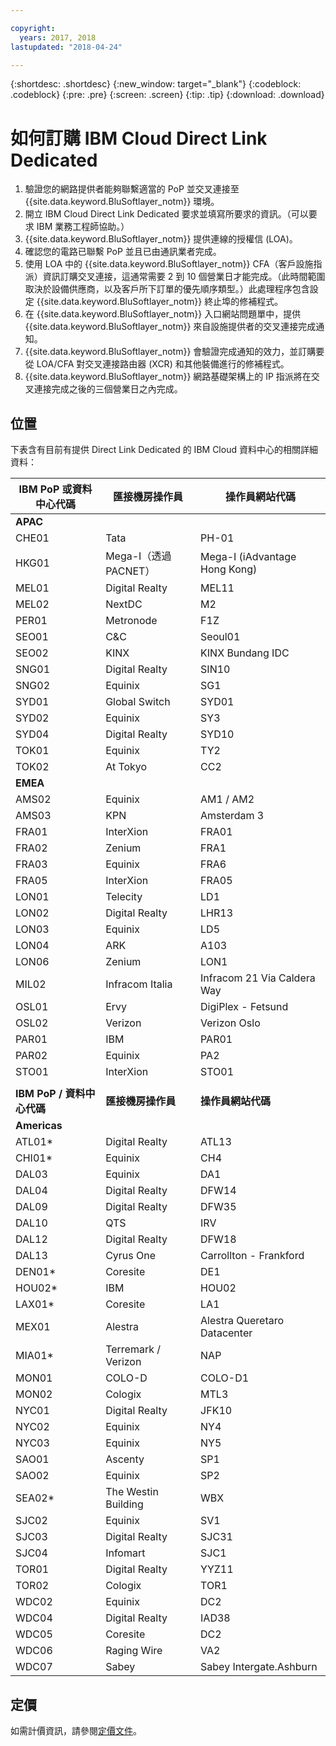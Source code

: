 ```yaml
---

copyright:
  years: 2017, 2018
lastupdated: "2018-04-24"

---
```


{:shortdesc: .shortdesc}
{:new_window: target="_blank"}
{:codeblock: .codeblock}
{:pre: .pre}
{:screen: .screen}
{:tip: .tip}
{:download: .download}

# 如何訂購 IBM Cloud Direct Link Dedicated

1. 驗證您的網路提供者能夠聯繫適當的 PoP 並交叉連接至 {{site.data.keyword.BluSoftlayer_notm}} 環境。
2. 開立 IBM Cloud Direct Link Dedicated 要求並填寫所要求的資訊。（可以要求 IBM 業務工程師協助。）
3. {{site.data.keyword.BluSoftlayer_notm}} 提供連線的授權信 (LOA)。
4. 確認您的電路已聯繫 PoP 並且已由通訊業者完成。
5. 使用 LOA 中的 {{site.data.keyword.BluSoftlayer_notm}} CFA（客戶設施指派）資訊訂購交叉連接，這通常需要 2 到 10 個營業日才能完成。（此時間範圍取決於設備供應商，以及客戶所下訂單的優先順序類型。）此處理程序包含設定 {{site.data.keyword.BluSoftlayer_notm}} 終止埠的修補程式。
6. 在 {{site.data.keyword.BluSoftlayer_notm}} 入口網站問題單中，提供 {{site.data.keyword.BluSoftlayer_notm}} 來自設施提供者的交叉連接完成通知。
7. {{site.data.keyword.BluSoftlayer_notm}} 會驗證完成通知的效力，並訂購要從 LOA/CFA 對交叉連接路由器 (XCR) 和其他裝備進行的修補程式。
8. {{site.data.keyword.BluSoftlayer_notm}} 網路基礎架構上的 IP 指派將在交叉連接完成之後的三個營業日之內完成。

## 位置

下表含有目前有提供 Direct Link Dedicated 的 IBM Cloud 資料中心的相關詳細資料：

|**IBM PoP 或資料中心代碼** | **匯接機房操作員**| **操作員網站代碼** |
|-----------------|-----------------|--------------------|
| **APAC** | | |
| CHE01 | Tata | PH-01 |
| HKG01 | Mega-I（透過 PACNET）| Mega-I (iAdvantage Hong Kong) |
| MEL01 | Digital Realty | MEL11 |
| MEL02 | NextDC | M2 |
| PER01 | Metronode | F1Z |
| SEO01 | C&C | Seoul01 |
| SEO02 | KINX | KINX Bundang IDC |
| SNG01 | Digital Realty | SIN10 |
| SNG02 | Equinix | SG1 |
| SYD01 | Global Switch | SYD01 |
| SYD02 | Equinix | SY3 |
| SYD04 | Digital Realty | SYD10 |
| TOK01 | Equinix | TY2 |
| TOK02 | At Tokyo | CC2 |
| **EMEA** |  |  |
| AMS02 | Equinix | AM1 / AM2 |
| AMS03 | KPN | Amsterdam 3 |
| FRA01 | InterXion | FRA01 |
| FRA02 | Zenium | FRA1 |
| FRA03 | Equinix| FRA6 |
| FRA05 | InterXion | FRA05 |
| LON01 | Telecity | LD1 |
| LON02 | Digital Realty | LHR13 |
| LON03 | Equinix | LD5 |
| LON04 | ARK | A103 |
| LON06 | Zenium | LON1 |
| MIL02 | Infracom Italia | Infracom 21 Via Caldera Way |
| OSL01 | Ervy | DigiPlex - Fetsund |
| OSL02 | Verizon | Verizon Oslo |
| PAR01 | IBM | PAR01 |
| PAR02 | Equinix | PA2 |
| STO01 | InterXion | STO01 |
|  |  |  |
| **IBM PoP / 資料中心代碼** | **匯接機房操作員** | **操作員網站代碼** |
| **Americas** |  |  |
| ATL01*| Digital Realty | ATL13 |
| CHI01* | Equinix | CH4 |
| DAL03 | Equinix | DA1 |
| DAL04 | Digital Realty | DFW14 |
| DAL09 | Digital Realty | DFW35 |
| DAL10 | QTS | IRV |
| DAL12 |Digital Realty | DFW18 |
| DAL13 | Cyrus One | Carrollton - Frankford |
| DEN01* | Coresite | DE1 |
| HOU02* | IBM | HOU02 |
| LAX01* | Coresite | LA1 |
| MEX01 | Alestra | Alestra Queretaro Datacenter |
| MIA01* | Terremark / Verizon | NAP |
| MON01 | COLO-D | COLO-D1 |
| MON02 | Cologix | MTL3 |
| NYC01 | Digital Realty | JFK10 |
| NYC02 | Equinix | NY4 |
| NYC03 | Equinix | NY5 |
| SAO01 | Ascenty | SP1 |
| SAO02 | Equinix | SP2 |
| SEA02* | The Westin Building | WBX |
| SJC02 | Equinix | SV1 |
| SJC03 | Digital Realty | SJC31 |
| SJC04 | Infomart | SJC1 |
| TOR01 | Digital Realty | YYZ11 |
| TOR02 | Cologix | TOR1 |
| WDC02 | Equinix | DC2 |
| WDC04 | Digital Realty | IAD38 |
| WDC05 | Coresite | DC2 |
| WDC06 | Raging Wire | VA2 |
| WDC07 | Sabey | Sabey Intergate.Ashburn |

## 定價

如需計價資訊，請參閱[定價文件](pricing.html)。
